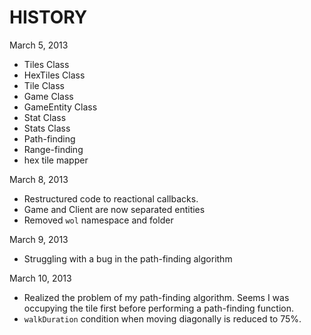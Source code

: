 # HISTORY

March 5, 2013

- Tiles Class
- HexTiles Class
- Tile Class
- Game Class
- GameEntity Class
- Stat Class
- Stats Class
- Path-finding
- Range-finding
- hex tile mapper

March 8, 2013

- Restructured code to reactional callbacks.
- Game and Client are now separated entities
- Removed `wol` namespace and folder

March 9, 2013

- Struggling with a bug in the path-finding algorithm

March 10, 2013

- Realized the problem of my path-finding algorithm. Seems I was occupying the tile first before performing a path-finding function.
- `walkDuration` condition when moving diagonally is reduced to 75%.

